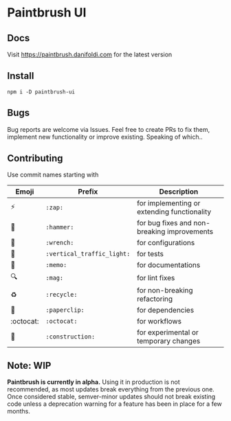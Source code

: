 # Paintbrush UI

## Docs

Visit https://paintbrush.danifoldi.com for the latest version

## Install

`npm i -D paintbrush-ui`



## Bugs

Bug reports are welcome via Issues. Feel free to create PRs to fix them, implement new functionality or improve existing. Speaking of which..

## Contributing

Use commit names starting with

|Emoji|Prefix|Description|
|-----|------|-----------|
|:zap:                   |`:zap:`                   |for implementing or extending functionality|
|:hammer:                |`:hammer:`                |for bug fixes and non-breaking improvements|
|:wrench:                |`:wrench:`                |for configurations                         |
|:vertical_traffic_light:|`:vertical_traffic_light:`|for tests                                  |
|:memo:                  |`:memo:`                  |for documentations                         |
|:mag:                   |`:mag:`                   |for lint fixes                             |
|:recycle:               |`:recycle:`               |for non-breaking refactoring               |
|:paperclip:             |`:paperclip:`             |for dependencies                           |
|:octocat:               |`:octocat:`               |for workflows                              |
|:construction:          |`:construction:`          |for experimental or temporary changes      |

## Note: WIP

**Paintbrush is currently in alpha.** Using it in production is not recommended, as most updates break everything from the previous one. Once considered stable, semver-minor updates should not break existing code unless a deprecation warning for a feature has been in place for a few months.
